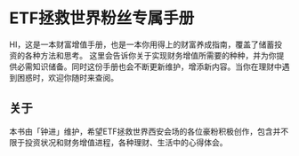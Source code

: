# **ETF拯救世界粉丝专属手册**

HI，这是一本财富增值手册，也是一本你用得上的财富养成指南，覆盖了储蓄投资的各种方法和思考。 这里会告诉你关于实现财务增值所需要的种种，并为你提供必需知识储备。同时这份手册也会不断更新维护，增添新内容。当你在理财中遇到困惑时，欢迎你随时来查阅。

## 关于

本书由「钟进」维护，希望ETF拯救世界西安会场的各位豪粉积极创作，包含并不限于投资状况和财务增值进程，各种理财、生活中的心得体会。
